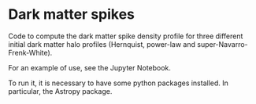 # Dark matter spikes
Code to compute the dark matter spike density profile for three different initial dark matter halo profiles (Hernquist, power-law and super-Navarro-Frenk-White).

For an example of use, see the Jupyter Notebook.

To run it, it is necessary to have some python packages installed. In particular, the Astropy package.
